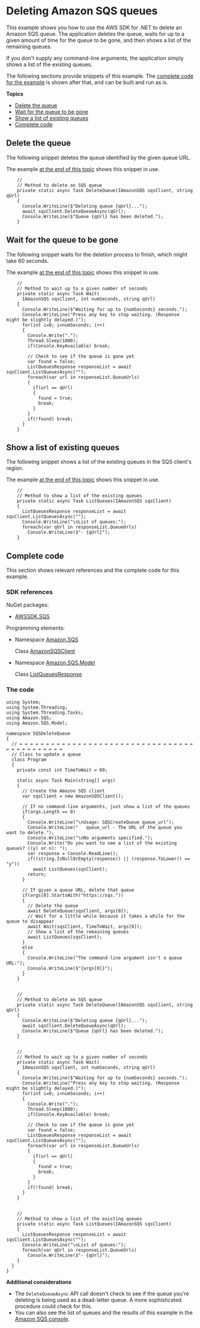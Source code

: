 # Deleting Amazon SQS queues<a name="DeleteSqsQueue"></a>

This example shows you how to use the AWS SDK for \.NET to delete an Amazon SQS queue\. The application deletes the queue, waits for up to a given amount of time for the queue to be gone, and then shows a list of the remaining queues\.

If you don't supply any command\-line arguments, the application simply shows a list of the existing queues\.

The following sections provide snippets of this example\. The [complete code for the example](#DeleteSqsQueue-complete-code) is shown after that, and can be built and run as is\.

**Topics**
+ [Delete the queue](#DeleteSqsQueue-delete-queue)
+ [Wait for the queue to be gone](#DeleteSqsQueue-wait)
+ [Show a list of existing queues](#DeleteSqsQueue-list-queues)
+ [Complete code](#DeleteSqsQueue-complete-code)

## Delete the queue<a name="DeleteSqsQueue-delete-queue"></a>

The following snippet deletes the queue identified by the given queue URL\.

The example [at the end of this topic](#DeleteSqsQueue-complete-code) shows this snippet in use\.

```
    //
    // Method to delete an SQS queue
    private static async Task DeleteQueue(IAmazonSQS sqsClient, string qUrl)
    {
      Console.WriteLine($"Deleting queue {qUrl}...");
      await sqsClient.DeleteQueueAsync(qUrl);
      Console.WriteLine($"Queue {qUrl} has been deleted.");
    }
```

## Wait for the queue to be gone<a name="DeleteSqsQueue-wait"></a>

The following snippet waits for the deletion process to finish, which might take 60 seconds\.

The example [at the end of this topic](#DeleteSqsQueue-complete-code) shows this snippet in use\.

```
    //
    // Method to wait up to a given number of seconds
    private static async Task Wait(
      IAmazonSQS sqsClient, int numSeconds, string qUrl)
    {
      Console.WriteLine($"Waiting for up to {numSeconds} seconds.");
      Console.WriteLine("Press any key to stop waiting. (Response might be slightly delayed.)");
      for(int i=0; i<numSeconds; i++)
      {
        Console.Write(".");
        Thread.Sleep(1000);
        if(Console.KeyAvailable) break;

        // Check to see if the queue is gone yet
        var found = false;
        ListQueuesResponse responseList = await sqsClient.ListQueuesAsync("");
        foreach(var url in responseList.QueueUrls)
        {
          if(url == qUrl)
          {
            found = true;
            break;
          }
        }
        if(!found) break;
      }
    }
```

## Show a list of existing queues<a name="DeleteSqsQueue-list-queues"></a>

The following snippet shows a list of the existing queues in the SQS client's region\.

The example [at the end of this topic](#DeleteSqsQueue-complete-code) shows this snippet in use\.

```
    //
    // Method to show a list of the existing queues
    private static async Task ListQueues(IAmazonSQS sqsClient)
    {
      ListQueuesResponse responseList = await sqsClient.ListQueuesAsync("");
      Console.WriteLine("\nList of queues:");
      foreach(var qUrl in responseList.QueueUrls)
        Console.WriteLine($"- {qUrl}");
    }
```

## Complete code<a name="DeleteSqsQueue-complete-code"></a>

This section shows relevant references and the complete code for this example\.

### SDK references<a name="w4aac17c25c23c25b5b1"></a>

NuGet packages:
+ [AWSSDK\.SQS](https://www.nuget.org/packages/AWSSDK.SQS)

Programming elements:
+ Namespace [Amazon\.SQS](https://docs.aws.amazon.com/sdkfornet/v3/apidocs/items/SQS/NSQS.html)

  Class [AmazonSQSClient](https://docs.aws.amazon.com/sdkfornet/v3/apidocs/items/SQS/TSQSClient.html)
+ Namespace [Amazon\.SQS\.Model](https://docs.aws.amazon.com/sdkfornet/v3/apidocs/items/SQS/NSQSModel.html)

  Class [ListQueuesResponse](https://docs.aws.amazon.com/sdkfornet/v3/apidocs/items/SQS/TListQueuesResponse.html)

### The code<a name="w4aac17c25c23c25b7b1"></a>

```
using System;
using System.Threading;
using System.Threading.Tasks;
using Amazon.SQS;
using Amazon.SQS.Model;

namespace SQSDeleteQueue
{
  // = = = = = = = = = = = = = = = = = = = = = = = = = = = = = = = = = = = = = = = = = = = =
  // Class to update a queue
  class Program
  {
    private const int TimeToWait = 60;

    static async Task Main(string[] args)
    {
      // Create the Amazon SQS client
      var sqsClient = new AmazonSQSClient();

      // If no command-line arguments, just show a list of the queues
      if(args.Length == 0)
      {
        Console.WriteLine("\nUsage: SQSCreateQueue queue_url");
        Console.WriteLine("   queue_url - The URL of the queue you want to delete.");
        Console.WriteLine("\nNo arguments specified.");
        Console.Write("Do you want to see a list of the existing queues? ((y) or n): ");
        var response = Console.ReadLine();
        if((string.IsNullOrEmpty(response)) || (response.ToLower() == "y"))
          await ListQueues(sqsClient);
        return;
      }

      // If given a queue URL, delete that queue
      if(args[0].StartsWith("https://sqs."))
      {
        // Delete the queue
        await DeleteQueue(sqsClient, args[0]);
        // Wait for a little while because it takes a while for the queue to disappear
        await Wait(sqsClient, TimeToWait, args[0]);
        // Show a list of the remaining queues
        await ListQueues(sqsClient);
      }
      else
      {
        Console.WriteLine("The command-line argument isn't a queue URL:");
        Console.WriteLine($"{args[0]}");
      }
    }


    //
    // Method to delete an SQS queue
    private static async Task DeleteQueue(IAmazonSQS sqsClient, string qUrl)
    {
      Console.WriteLine($"Deleting queue {qUrl}...");
      await sqsClient.DeleteQueueAsync(qUrl);
      Console.WriteLine($"Queue {qUrl} has been deleted.");
    }


    //
    // Method to wait up to a given number of seconds
    private static async Task Wait(
      IAmazonSQS sqsClient, int numSeconds, string qUrl)
    {
      Console.WriteLine($"Waiting for up to {numSeconds} seconds.");
      Console.WriteLine("Press any key to stop waiting. (Response might be slightly delayed.)");
      for(int i=0; i<numSeconds; i++)
      {
        Console.Write(".");
        Thread.Sleep(1000);
        if(Console.KeyAvailable) break;

        // Check to see if the queue is gone yet
        var found = false;
        ListQueuesResponse responseList = await sqsClient.ListQueuesAsync("");
        foreach(var url in responseList.QueueUrls)
        {
          if(url == qUrl)
          {
            found = true;
            break;
          }
        }
        if(!found) break;
      }
    }


    //
    // Method to show a list of the existing queues
    private static async Task ListQueues(IAmazonSQS sqsClient)
    {
      ListQueuesResponse responseList = await sqsClient.ListQueuesAsync("");
      Console.WriteLine("\nList of queues:");
      foreach(var qUrl in responseList.QueueUrls)
        Console.WriteLine($"- {qUrl}");
    }
  }
}
```

**Additional considerations**
+ The `DeleteQueueAsync` API call doesn't check to see if the queue you're deleting is being used as a dead\-letter queue\. A more sophisticated procedure could check for this\.
+ You can also see the list of queues and the results of this example in the [Amazon SQS console](https://console.aws.amazon.com/sqs)\.